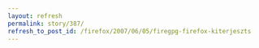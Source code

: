 ```yaml
---
layout: refresh
permalink: story/387/
refresh_to_post_id: /firefox/2007/06/05/firegpg-firefox-kiterjeszts
---
```

